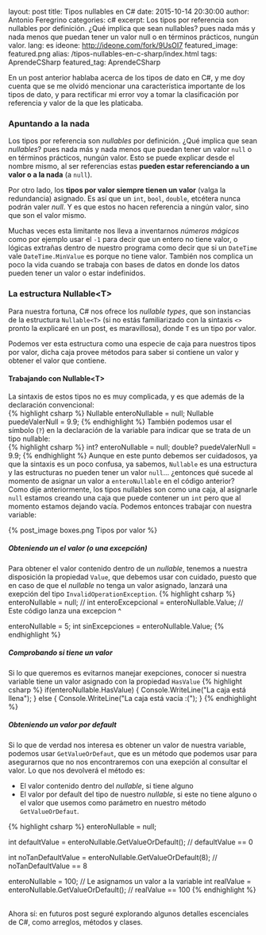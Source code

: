 layout: post
title: Tipos nullables en C#
date: 2015-10-14 20:30:00
author: Antonio Feregrino
categories: c#
excerpt: Los tipos por referencia son nullables por definición. ¿Qué implica que sean nullables? pues nada más y nada menos que puedan tener un valor null o en términos prácticos, nungún valor.
lang: es
ideone: http://ideone.com/fork/9UsOI7
featured_image: featured.png
alias: /tipos-nullables-en-c-sharp/index.html
tags: AprendeCSharp
featured_tag: AprendeCSharp

En un post anterior hablaba acerca de los tipos de dato en C#, y me doy cuenta que se me olvidó mencionar una característica importante de los tipos de dato, y para rectificar mi error voy a tomar la clasificación por referencia y valor de la que les platicaba.  

### Apuntando a la nada  
  
Los tipos por referencia son *nullables* por definición. ¿Qué implica que sean *nullables*? pues nada más y nada menos que puedan tener un valor `null` o en términos prácticos, nungún valor. Esto se puede explicar desde el nombre mismo, al ser referencias estas **pueden estar referenciando a un valor o a la nada** (a `null`).

Por otro lado, los **tipos por valor siempre tienen un valor** (valga la redundancia) asignado. Es así que un `int`, `bool`, `double`, etcétera nunca podrán valer *null*. Y es que estos no hacen referencia a ningún valor, sino que son el valor mismo.  
  
Muchas veces esta limitante nos lleva a inventarnos *números mágicos* como por ejemplo usar el <code>-1</code> para decir que un entero no tiene valor, o lógicas extrañas dentro de nuestro programa como decir que si un `DateTime` vale `DateTime.MinValue` es porque no tiene valor.  También nos complica un poco la vida cuando se trabaja con bases de datos en donde los datos pueden tener un valor o estar indefinidos.
  
### La estructura Nullable&lt;T&gt;  
Para nuestra fortuna, C# nos ofrece los *nullable types*, que son instancias de la estructura `Nullable<T>` (si no estás familiarizado con la sintaxis `<>` pronto la explicaré en un post, es maravillosa), donde `T` es un tipo por valor.  

Podemos ver esta estructura como una especie de caja para nuestros tipos por valor, dicha caja provee métodos para saber si contiene un valor y obtener el valor que contiene.  


#### Trabajando con Nullable&lt;T&gt;  
La sintaxis de estos tipos no es muy complicada, y es que además de la declaración convencional:  
{% highlight csharp %}
Nullable<int> enteroNullable = null;
Nullable<double> puedeValerNull = 9.9;
{% endhighlight %}
También podemos usar el símbolo (<code>?</code>) en la declaración de la variable para indicar que se trata de un tipo nullable:  
{% highlight csharp %}
int? enteroNullable = null;
double? puedeValerNull = 9.9;
{% endhighlight %}
Aunque en este punto debemos ser cuidadosos, ya que la sintaxis es un poco confusa, ya sabemos, <code>Nullable</code> es una estructura y las estructuras no pueden tener un valor `null`...  ¿entonces qué sucede al momento de asignar un valor a `enteroNullable` en  el código anterior?  
Como dije anteriormente, los tipos nullables son como una caja, al asignarle <code>null</code> estamos creando una caja que puede contener un <code>int</code> pero que al momento estamos dejando vacía. Podemos entonces trabajar con nuestra variable:  


{% post_image boxes.png Tipos por valor %}

##### Obteniendo un el valor (o una excepción)  
Para obtener el valor contenido dentro de un *nullable*, tenemos a nuestra disposición la propiedad <code>Value</code>, que debemos usar con cuidado, puesto que en caso de que el *nullable* no tenga un valor asignado, lanzará una exepción del tipo `InvalidOperationException`. 
{% highlight csharp %}
enteroNullable = null;
// int enteroExcepcional = enteroNullable.Value; 
// Este código lanza una excepcion ^

enteroNullable = 5;
int sinExcepciones = enteroNullable.Value;
{% endhighlight %}    

##### Comprobando si tiene un valor  
Si lo que queremos es evitarnos manejar exepciones, conocer si nuestra variable tiene un valor asignado con la propiedad `HasValue` 
{% highlight csharp %}
if(enteroNullable.HasValue)
{
	Console.WriteLine("La caja está llena");
}
else 
{
	Console.WriteLine("La caja está vacía :(");
}
{% endhighlight %}    
  
##### Obteniendo un valor por default  
Si lo que de verdad nos interesa es obtener un valor de nuestra variable, podemos usar `GetValueOrDefaut`, que es un método que podemos usar para asegurarnos que no nos encontraremos con una exepción al consultar el valor. Lo que nos devolverá el método es:  
  
 - El valor contenido dentro del *nullable*, si tiene alguno
 - El valor por default del tipo de nuestro *nullable*, si este no tiene alguno o el valor que usemos como parámetro en nuestro método `GetValueOrDefaut`.
 
{% highlight csharp %}
enteroNullable = null;

int defaultValue = enteroNullable.GetValueOrDefault();
// defaultValue == 0

int noTanDefaultValue = enteroNullable.GetValueOrDefault(8);
// noTanDefaultValue == 8

enteroNullable = 100; // Le asignamos un valor a la variable
int realValue = enteroNullable.GetValueOrDefault();
// realValue == 100
{% endhighlight %}      
  
<br />
Ahora sí: en futuros post seguré explorando algunos detalles escenciales de C#, como arreglos, métodos y clases.

